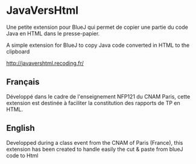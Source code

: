 # JavaVersHtml

Une petite extension pour BlueJ qui permet de copier une partie du code Java en HTML dans le presse-papier.

A simple extension for BlueJ to copy Java code converted in HTML to the clipboard

http://javavershtml.recoding.fr/

Français
---
Développé dans le cadre de l'enseignement NFP121 du CNAM Paris, cette extension est destinée à faciliter la constitution des rapports de TP en HTML.

English
---
Developped during a class event from the CNAM of Paris (France), this extension has been created to handle easily the cut & paste from blueJ code to Html
